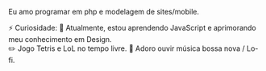 Eu amo programar em php e modelagem de sites/mobile.


⚡ Curiosidade:
🌱 Atualmente, estou aprendendo JavaScript e aprimorando meu conhecimento em Design.
<br/>
✏️ Jogo Tetris e LoL no tempo livre.
🎵 Adoro ouvir música bossa nova / Lo-fi.
